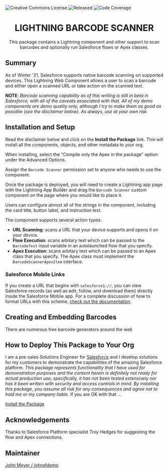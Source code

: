 ![Creative Commons License](https://img.shields.io/badge/license-Creative%20Commons-success) ![Released](https://img.shields.io/badge/status-Released-success) ![Code Coverage](https://img.shields.io/badge/code%20coverage-100%25-success)

<h1 align="center">LIGHTNING BARCODE SCANNER</h1>
<p align="center">
This package contains a Lightning component and other support to scan barcodes and optionally run Salesforce flows or Apex classes.
</p>

## Summary

As of Winter '21, Salesforce supports native barcode scanning on supported devices. This Lightning Web Component allows a user to scan a barcode and either open a scanned URL or take action on the scanned text.

**NOTE**: *Barcode scanning capability as of this writing is still in beta in Salesforce, with all of the caveats associated with that. All of my demo components are demo quality only, although I try to make them as good as possible (see the disclaimer below). As always, use at your own risk*

## Installation and Setup

Read the disclaimer below and click on the **Install the Package** link. This will install all the components, objects, and other metadata to your org.

When installing, select the "Compile only the Apex in the package" option under the Advanced Options.

Assign the `Barcode Scanner` permission set to anyone who needs to use the component.

Once the package is deployed, you will need to create a Lightning app page with the Lightning App Builder and drag the `Barcode Scanner` custom component on the page where you would like to place it.

Users can configure almost all of the strings in the component, including the card title, button label, and instruction text.

The component supports several action types:

- **URL Scanning**: scans a URL that your device supports and opens it on your device.
- **Flow Execution**: scans arbitary text which can be passed to the `BarcodeText` input variable in an autolaunched flow that you specify.
- **Apex Execution**: scans arbitary text which can be passed to an Apex class that you specify. The Apex class must implement the `BarcodeScannerApexItem` interface.

### Salesforce Mobile Links

If you create a URL that begins with `salesforce1://`, you can view Salesforce records (as well as edit, follow, and download them) directly inside the Salesforce Mobile app. For a complete discussion of how to format URLs with this scheme, [check out the documentation](https://resources.docs.salesforce.com/sfdc/pdf/salesforce1_url_schemes.pdf).

## Creating and Embedding Barcodes

There are numerous free barcode generators around the web

## How to Deploy This Package to Your Org

I am a pre-sales Solutions Engineer for [Salesforce](https://www.salesforce.com) and I develop solutions for my customers to demonstrate the capabilities of the amazing Salesforce platform. _This package represents functionality that I have used for demonstration purposes and the content herein is definitely not ready for actual production use; specifically, it has not been tested extensively nor has it been written with security and access controls in mind. By installing this package, you assume all risk for any consequences and agree not to hold me or my company liable._ If you are OK with that ...

[Install the Package](https://login.salesforce.com/packaging/installPackage.apexp?p0=04t2E000003ocEcQAI)

## Acknowledgements

Thanks to Salesforce Platform specialist Troy Hedges for suggesting the flow and Apex connections.

## Maintainer

[John Meyer / johnsfdemo](https://github.com/johnsfdemo)
